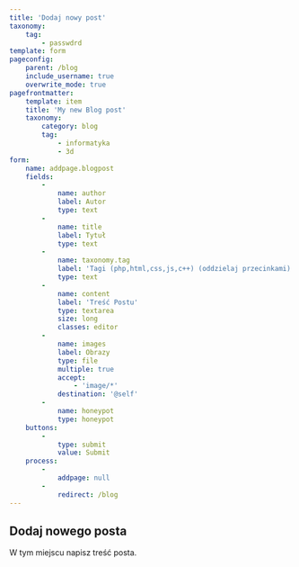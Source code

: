 ```yaml
---
title: 'Dodaj nowy post'
taxonomy:
    tag:
        - passwdrd
template: form
pageconfig:
    parent: /blog
    include_username: true
    overwrite_mode: true
pagefrontmatter:
    template: item
    title: 'My new Blog post'
    taxonomy:
        category: blog
        tag:
            - informatyka
            - 3d
form:
    name: addpage.blogpost
    fields:
        -
            name: author
            label: Autor
            type: text
        -
            name: title
            label: Tytuł
            type: text
        -
            name: taxonomy.tag
            label: 'Tagi (php,html,css,js,c++) (oddzielaj przecinkami)'
            type: text
        -
            name: content
            label: 'Treść Postu'
            type: textarea
            size: long
            classes: editor
        -
            name: images
            label: Obrazy
            type: file
            multiple: true
            accept:
                - 'image/*'
            destination: '@self'
        -
            name: honeypot
            type: honeypot
    buttons:
        -
            type: submit
            value: Submit
    process:
        -
            addpage: null
        -
            redirect: /blog
---
```


## Dodaj nowego posta

W tym miejscu napisz treść posta.